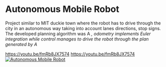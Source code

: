 # Autonomous Mobile Robot
Project similar to MIT duckie town where the robot has to drive through the city in an autonomous way taking into account lanes directions, stop signs. The developed planning algorithm was A *, odometry implements Euler integration while control manages to drive the robot through the plan generated by A*

https://youtu.be/fmRb8JX7574
https://youtu.be/fmRb8JX7574
[![Autonomous Mobile Robot](https://img.youtube.com/vi/fmRb8JX7574/0.jpg)](https://youtu.be/fmRb8JX7574)
